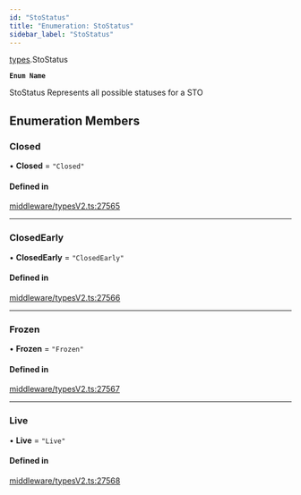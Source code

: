 ```yaml
---
id: "StoStatus"
title: "Enumeration: StoStatus"
sidebar_label: "StoStatus"
---
```


[types](../../../modules/Types/Types.md).StoStatus

**`Enum Name`**

 StoStatus
 Represents all possible statuses for a STO

## Enumeration Members

### Closed

• **Closed** = ``"Closed"``

#### Defined in

[middleware/typesV2.ts:27565](https://github.com/F-OBrien/polymesh-sdk/blob/012f1745/src/middleware/typesV2.ts#L27565)

___

### ClosedEarly

• **ClosedEarly** = ``"ClosedEarly"``

#### Defined in

[middleware/typesV2.ts:27566](https://github.com/F-OBrien/polymesh-sdk/blob/012f1745/src/middleware/typesV2.ts#L27566)

___

### Frozen

• **Frozen** = ``"Frozen"``

#### Defined in

[middleware/typesV2.ts:27567](https://github.com/F-OBrien/polymesh-sdk/blob/012f1745/src/middleware/typesV2.ts#L27567)

___

### Live

• **Live** = ``"Live"``

#### Defined in

[middleware/typesV2.ts:27568](https://github.com/F-OBrien/polymesh-sdk/blob/012f1745/src/middleware/typesV2.ts#L27568)
